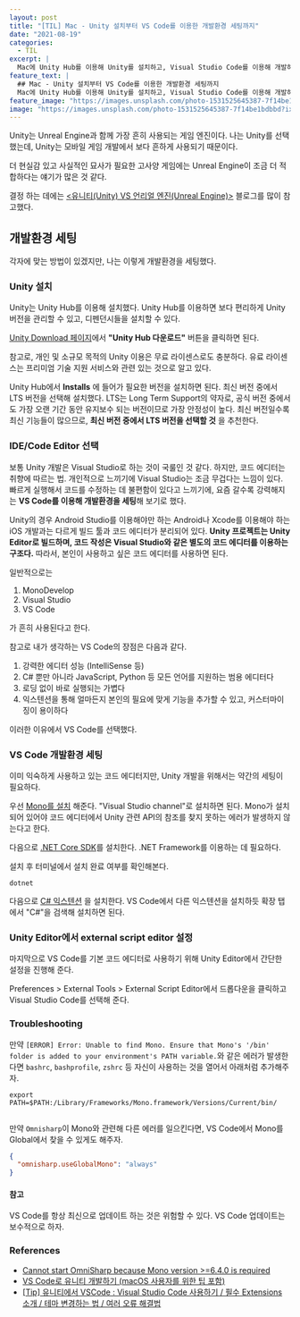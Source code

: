 ```yaml
---
layout: post
title: "[TIL] Mac - Unity 설치부터 VS Code를 이용한 개발환경 세팅까지"
date: "2021-08-19"
categories:
  - TIL
excerpt: |
  Mac에 Unity Hub를 이용해 Unity를 설치하고, Visual Studio Code를 이용해 개발하도록 환경 세팅을 진행해본다.
feature_text: |
  ## Mac - Unity 설치부터 VS Code를 이용한 개발환경 세팅까지
  Mac에 Unity Hub를 이용해 Unity를 설치하고, Visual Studio Code를 이용해 개발하도록 환경 세팅을 진행해본다.
feature_image: "https://images.unsplash.com/photo-1531525645387-7f14be1bdbbd?ixid=MnwxMjA3fDB8MHxwaG90by1wYWdlfHx8fGVufDB8fHx8&ixlib=rb-1.2.1&auto=format&fit=crop&w=1400&q=80"
image: "https://images.unsplash.com/photo-1531525645387-7f14be1bdbbd?ixid=MnwxMjA3fDB8MHxwaG90by1wYWdlfHx8fGVufDB8fHx8&ixlib=rb-1.2.1&auto=format&fit=crop&w=1400&q=80"
---
```


Unity는 Unreal Engine과 함께 가장 흔히 사용되는 게임 엔진이다. 나는 Unity를 선택했는데, Unity는 모바일 게임 개발에서 보다 흔하게 사용되기 때문이다.

더 현실감 있고 사실적인 묘사가 필요한 고사양 게임에는 Unreal Engine이 조금 더 적합하다는 얘기가 많은 것 같다.

결정 하는 데에는 [<유니티(Unity) VS 언리얼 엔진(Unreal Engine)>](https://m.blog.naver.com/PostView.naver?isHttpsRedirect=true&blogId=cdw0424&logNo=221525769932) 블로그를 많이 참고했다.

## 개발환경 세팅

각자에 맞는 방법이 있겠지만, 나는 이렇게 개발환경을 세팅했다.

### Unity 설치

Unity는 Unity Hub를 이용해 설치했다. Unity Hub를 이용하면 보다 편리하게 Unity 버전을 관리할 수 있고, 디펜던시들을 설치할 수 있다.

[Unity Download 페이지](https://unity3d.com/kr/get-unity/download)에서 **"Unity Hub 다운로드"** 버튼을 클릭하면 된다.

참고로, 개인 및 소규모 목적의 Unity 이용은 무료 라이센스로도 충분하다. 유료 라이센스는 프리미엄 기술 지원 서비스와 관련 있는 것으로 알고 있다.

Unity Hub에서 **Installs** 에 들어가 필요한 버전을 설치하면 된다. 최신 버전 중에서 LTS 버전을 선택해 설치했다. LTS는 Long Term Support의 약자로, 공식 버전 중에서도 가장 오랜 기간 동안 유지보수 되는 버전이므로 가장 안정성이 높다. 최신 버전일수록 최신 기능들이 많으므로, **최신 버전 중에서 LTS 버전을 선택할 것** 을 추천한다.

### IDE/Code Editor 선택

보통 Unity 개발은 Visual Studio로 하는 것이 국룰인 것 같다. 하지만, 코드 에디터는 취향에 따르는 법. 개인적으로 느끼기에 Visual Studio는 조금 무겁다는 느낌이 있다. 빠르게 실행해서 코드를 수정하는 데 불편함이 있다고 느끼기에, 요즘 갈수록 강력해지는 **VS Code를 이용해 개발환경을 세팅**해 보기로 했다.

Unity의 경우 Android Studio를 이용해야만 하는 Android나 Xcode를 이용해야 하는iOS 개발과는 다르게 빌드 툴과 코드 에디터가 분리되어 있다. **Unity 프로젝트는 Unity Editor로 빌드하며, 코드 작성은 Visual Studio와 같은 별도의 코드 에디터를 이용하는 구조다.** 따라서, 본인이 사용하고 싶은 코드 에디터를 사용하면 된다.

일반적으로는

1. MonoDevelop
2. Visual Studio
3. VS Code

가 흔히 사용된다고 한다.

참고로 내가 생각하는 VS Code의 장점은 다음과 같다.

1. 강력한 에디터 성능 (IntelliSense 등)
2. C# 뿐만 아니라 JavaScript, Python 등 모든 언어를 지원하는 범용 에디터다
3. 로딩 없이 바로 실행되는 가볍다
4. 익스텐션을 통해 얼마든지 본인의 필요에 맞게 기능을 추가할 수 있고, 커스터마이징이 용이하다

이러한 이유에서 VS Code를 선택했다.

### VS Code 개발환경 세팅

이미 익숙하게 사용하고 있는 코드 에디터지만, Unity 개발을 위해서는 약간의 세팅이 필요하다.

우선 [Mono를 설치](https://www.mono-project.com/download/stable/) 해준다. "Visual Studio channel"로 설치하면 된다. Mono가 설치되어 있어야 코드 에디터에서 Unity 관련 API의 참조를 찾지 못하는 에러가 발생하지 않는다고 한다.

다음으로 [.NET Core SDK](https://marketplace.visualstudio.com/items?itemName=ms-dotnettools.csharp)를 설치한다. .NET Framework를 이용하는 데 필요하다.

설치 후 터미널에서 설치 완료 여부를 확인해본다.

```shell
dotnet
```

다음으로 [C# 익스텐션](https://marketplace.visualstudio.com/items?itemName=ms-dotnettools.csharp) 을 설치한다. VS Code에서 다른 익스텐션을 설치하듯 확장 탭에서 "C#"을 검색해 설치하면 된다.

### Unity Editor에서 external script editor 설정

마지막으로 VS Code를 기본 코드 에디터로 사용하기 위해 Unity Editor에서 간단한 설정을 진행해 준다.

Preferences > External Tools > External Script Editor에서 드롭다운을 클릭하고 Visual Studio Code를 선택해 준다.

### Troubleshooting

만약 `[ERROR] Error: Unable to find Mono. Ensure that Mono's '/bin' folder is added to your environment's PATH variable.`와 같은 에러가 발생한다면 `bashrc`, `bashprofile`, `zshrc` 등 자신이 사용하는 것을 열어서 아래처럼 추가해주자.

```shell
export PATH=$PATH:/Library/Frameworks/Mono.framework/Versions/Current/bin/


```

만약 `Omnisharp`이 Mono와 관련해 다른 에러를 일으킨다면, VS Code에서 Mono를 Global에서 찾을 수 있게도 해주자.

```json
{
  "omnisharp.useGlobalMono": "always"
}
```

#### 참고

VS Code를 항상 최신으로 업데이트 하는 것은 위험할 수 있다. VS Code 업데이트는 보수적으로 하자.

### References

- [Cannot start OmniSharp because Mono version >=6.4.0 is required](https://stackoverflow.com/questions/66507869/cannot-start-omnisharp-because-mono-version-6-4-0-is-required)
- [VS Code로 유니티 개발하기 (macOS 사용자를 위한 팁 포함)](https://www.androidhuman.com/2020-09-14-unity_with_vscode)
- [[Tip] 유니티에서 VSCode : Visual Studio Code 사용하기 / 필수 Extensions 소개 / 테마 변경하는 법 / 여러 오류 해결법](https://m.blog.naver.com/hana100494/222075610297)
